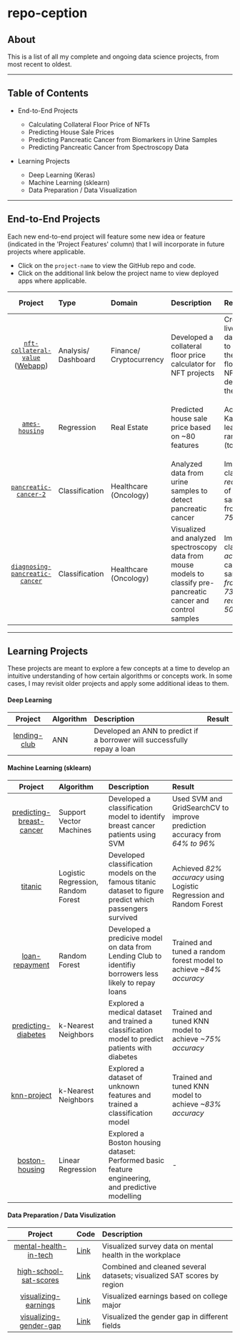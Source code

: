 # repo-ception

## About
This is a list of all my complete and ongoing data science projects, from most recent to oldest. 

___
## Table of Contents

* End-to-End Projects
  * Calculating Collateral Floor Price of NFTs
  * Predicting House Sale Prices 
  * Predicting Pancreatic Cancer from Biomarkers in Urine Samples
  * Predicting Pancreatic Cancer from Spectroscopy Data
  
* Learning Projects
  * Deep Learning (Keras)
  * Machine Learning (sklearn)
  * Data Preparation / Data Visualization
___
## End-to-End Projects
Each new end-to-end project will feature some new idea or feature (indicated in the 'Project Features'  column) that I will incorporate in future projects where applicable. 

* Click on the `project-name` to view the GitHub repo and code. 
* Click on the additional link below the project name to view deployed apps where applicable. 

|Project|Type|Domain|Description|Result|Project Features|
|:--:|:--|:--|:--|:--|:--|
|[`nft-collateral-value`](https://github.com/s-mushnoori/nft-collateral-value)</br>([Webapp](https://nftcvcalculator.herokuapp.com))|Analysis/</br>Dashboard|Finance/</br>Cryptocurrency|Developed a collateral floor price calculator for NFT projects|Created a live dashboard to calculate the collateral floor price of NFTs and deployed to the web|<ul><li>Dashboards (Plotly Dash)</li><li>Web Deployment (Heroku)|
|[`ames-housing`](https://github.com/s-mushnoori/ames-housing)|Regression|Real Estate|Predicted house sale price based on ~80 features|Achieved a Kaggle.com leaderboard rank of 369 (top 8%)|<ul><li>OOP</li><li>Feature engineering</li><li>Model ensembling</li></ul>|
|[`pancreatic-cancer-2`](https://github.com/s-mushnoori/pancreatic-cancer-2)|Classification|Healthcare</br>(Oncology)|Analyzed data from urine samples to detect pancreatic cancer|Improved classification _recall score_ of cancer samples from _65% to 75%_|Pipelines for model creation|
|[`diagnosing-pancreatic-cancer`](https://github.com/s-mushnoori/diagnosing-pancreatic-cancer)|Classification|Healthcare</br>(Oncology)|Visualized and analyzed spectroscopy data from mouse models to classify pre-pancreatic cancer and control samples|Improved classification _accuracy_ of cancer samples _from 64% to 73%_ and _recall from 50% to 69%_||
___

## Learning Projects
These projects are meant to explore a few concepts at a time to develop an intuitive understanding of how certain algorithms or concepts work. In some cases, I may revisit older projects and apply some additional ideas to them.

#### Deep Learning
|Project|Algorithm|Description|Result|
|:--:|:--|:--|:--|
|[lending-club](https://github.com/s-mushnoori/lending-club/blob/main/lending_club.ipynb)|ANN|Developed an ANN to predict if a borrower will successfully repay a loan||

#### Machine Learning (sklearn)
|Project|Algorithm|Description|Result|
|:--:|:--|:--|:--|
|[predicting-breast-cancer](https://github.com/s-mushnoori/predicting-breast-cancer/blob/master/predicting-breast-cancer.ipynb)|Support Vector Machines|Developed a classification model to identify breast cancer patients using SVM|Used SVM and GridSearchCV to improve prediction accuracy from _64% to 96%_|
|[titanic](https://github.com/s-mushnoori/titanic/blob/master/titanic.ipynb)|Logistic Regression, Random Forest|Developed classification models on the famous titanic dataset to figure predict which passengers survived|Achieved _82% accuracy_ using Logistic Regression and Random Forest|
|[loan-repayment](https://github.com/s-mushnoori/loan-repayment/blob/master/loan-repayment.ipynb)|Random Forest|Developed a predicive model on data from Lending Club to identifiy borrowers less likely to repay loans|Trained and tuned a random forest model to achieve _~84% accuracy_|
|[predicting-diabetes](https://github.com/s-mushnoori/predicting-diabetes/blob/master/predicting-diabetes.ipynb)|k-Nearest Neighbors|Explored a medical dataset and trained a classification model to predict patients with diabetes|Trained and tuned KNN model to achieve _~75% accuracy_|
|[knn-project](https://github.com/s-mushnoori/knn-project/blob/master/knn-project.ipynb)|k-Nearest Neighbors|Explored a dataset of unknown features and trained a classification model|Trained and tuned KNN model to achieve _~83% accuracy_|
|[boston-housing](https://github.com/s-mushnoori/boston-housing/blob/master/Boston%20Housing_Linear%20Regression.ipynb)|Linear Regression|Explored a Boston housing dataset: Performed basic feature engineering, and predictive modelling|-|

#### Data Preparation / Data Visulization
|Project|Code|Description|
|:--:|:--|:--|
|[mental-health-in-tech](https://github.com/s-mushnoori/mental-health-in-tech)|[Link](https://github.com/s-mushnoori/mental-health-in-tech/blob/master/00_Cleaning_and_Visualization.ipynb)|Visualized survey data on mental health in the workplace|
|[high-school-sat-scores](https://github.com/s-mushnoori/high-school-sat-scores)|[Link](https://github.com/s-mushnoori/high-school-sat-scores/blob/master/00_Cleaning%26Visualization.ipynb)|Combined and cleaned several datasets; visualized SAT scores by region|
|[visualizing-earnings](https://github.com/s-mushnoori/visualizing-earnings)|[Link](https://github.com/s-mushnoori/visualizing-earnings/blob/master/00_Visualization.ipynb)|Visualized earnings based on college major|
|[visualizing-gender-gap](https://github.com/s-mushnoori/visualizing-gender-gap)|[Link](https://github.com/s-mushnoori/visualizing-gender-gap/blob/master/00_Visualization.ipynb)|Visualized the gender gap in different fields|
